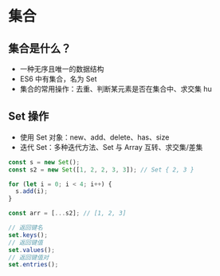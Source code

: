 # 集合

## 集合是什么？

- 一种无序且唯一的数据结构
- ES6 中有集合，名为 Set
- 集合的常用操作：去重、判断某元素是否在集合中、求交集 hu

## Set 操作

- 使用 Set 对象：new、add、delete、has、size
- 迭代 Set：多种迭代方法、Set 与 Array 互转、求交集/差集

```js
const s = new Set();
const s2 = new Set([1, 2, 2, 3, 3]); // Set { 2, 3 }

for (let i = 0; i < 4; i++) {
  s.add(i);
}

const arr = [...s2]; // [1, 2, 3]

// 返回键名
set.keys();
// 返回键值
set.values();
// 返回键值对
set.entries();
```
